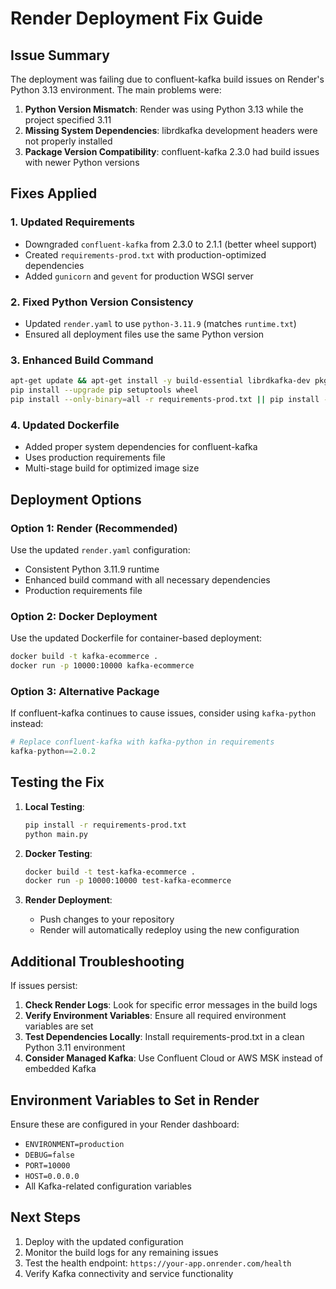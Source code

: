 # Render Deployment Fix Guide

## Issue Summary
The deployment was failing due to confluent-kafka build issues on Render's Python 3.13 environment. The main problems were:

1. **Python Version Mismatch**: Render was using Python 3.13 while the project specified 3.11
2. **Missing System Dependencies**: librdkafka development headers were not properly installed
3. **Package Version Compatibility**: confluent-kafka 2.3.0 had build issues with newer Python versions

## Fixes Applied

### 1. Updated Requirements
- Downgraded `confluent-kafka` from 2.3.0 to 2.1.1 (better wheel support)
- Created `requirements-prod.txt` with production-optimized dependencies
- Added `gunicorn` and `gevent` for production WSGI server

### 2. Fixed Python Version Consistency
- Updated `render.yaml` to use `python-3.11.9` (matches `runtime.txt`)
- Ensured all deployment files use the same Python version

### 3. Enhanced Build Command
```bash
apt-get update && apt-get install -y build-essential librdkafka-dev pkg-config libssl-dev libffi-dev
pip install --upgrade pip setuptools wheel
pip install --only-binary=all -r requirements-prod.txt || pip install -r requirements-prod.txt
```

### 4. Updated Dockerfile
- Added proper system dependencies for confluent-kafka
- Uses production requirements file
- Multi-stage build for optimized image size

## Deployment Options

### Option 1: Render (Recommended)
Use the updated `render.yaml` configuration:
- Consistent Python 3.11.9 runtime
- Enhanced build command with all necessary dependencies
- Production requirements file

### Option 2: Docker Deployment
Use the updated Dockerfile for container-based deployment:
```bash
docker build -t kafka-ecommerce .
docker run -p 10000:10000 kafka-ecommerce
```

### Option 3: Alternative Package
If confluent-kafka continues to cause issues, consider using `kafka-python` instead:
```python
# Replace confluent-kafka with kafka-python in requirements
kafka-python==2.0.2
```

## Testing the Fix

1. **Local Testing**:
   ```bash
   pip install -r requirements-prod.txt
   python main.py
   ```

2. **Docker Testing**:
   ```bash
   docker build -t test-kafka-ecommerce .
   docker run -p 10000:10000 test-kafka-ecommerce
   ```

3. **Render Deployment**:
   - Push changes to your repository
   - Render will automatically redeploy using the new configuration

## Additional Troubleshooting

If issues persist:

1. **Check Render Logs**: Look for specific error messages in the build logs
2. **Verify Environment Variables**: Ensure all required environment variables are set
3. **Test Dependencies Locally**: Install requirements-prod.txt in a clean Python 3.11 environment
4. **Consider Managed Kafka**: Use Confluent Cloud or AWS MSK instead of embedded Kafka

## Environment Variables to Set in Render

Ensure these are configured in your Render dashboard:
- `ENVIRONMENT=production`
- `DEBUG=false`
- `PORT=10000`
- `HOST=0.0.0.0`
- All Kafka-related configuration variables

## Next Steps

1. Deploy with the updated configuration
2. Monitor the build logs for any remaining issues
3. Test the health endpoint: `https://your-app.onrender.com/health`
4. Verify Kafka connectivity and service functionality